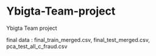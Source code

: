 # Ybigta-Team-project
Ybigta Team project

final data : final_train_merged.csv, final_test_merged.csv, pca_test_all_c_fraud.csv


